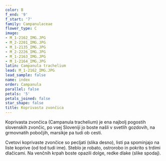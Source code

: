 ```yaml
---
color: B
f_end: '9'
f_start: '7'
family: Campanulaceae
flower_type: C
image:
- M_1-2162_IMG.JPG
- M_2-2201_IMG.JPG
- M_1-2135_IMG.JPG
- M_2-2226_IMG.JPG
- M_1-2163_IMG.JPG
- M_1-2164_IMG.JPG
latin: Campanula trachelium
lead: M_1-2162_IMG.JPG
lead_sample: false
name: index
order: Campanula
parallel: false
petals: '5'
petals_joined: false
star_shape: false
title: Koprivasta zvončica
---
```

Koprivasta zvončica (Campanula trachelium) je ena najbolj pogostih slovenskih zvončic, po vsej Sloveniji jo boste našli v svetlih gozdovih, na grmovnatih pobočjih, marsikje pa tudi ob cesti.

Cvetovi koprivaste zvončice so pecljati (slika desno), listi pa spominjajo na liste koprive (od tod tudi ime). Steblo je robato, ostrorobo in pokrito s trdimi dlačicami. Na venčnih krpah boste opazili dolge, redke dlake (slike spodaj).
